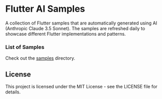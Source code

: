 # Flutter AI Samples

A collection of Flutter samples that are automatically generated using AI (Anthropic Claude 3.5 Sonnet). The samples are refreshed daily to showcase different Flutter implementations and patterns.

### List of Samples

Check out the [samples](./samples) directory.

## License

This project is licensed under the MIT License - see the LICENSE file for details.
